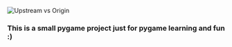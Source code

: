 ![Upstream vs Origin](https://github.com/Seven-Bi/Whac-A-Mole/blob/master/images/screenshot/ss.png)
### This is a small pygame project just for pygame learning and fun :)
